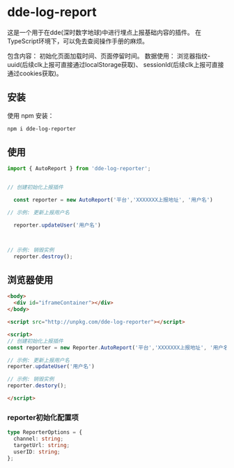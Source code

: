 # dde-log-report


这是一个用于在dde(深时数字地球)中进行埋点上报基础内容的插件。
在TypeScript环境下，可以免去查阅操作手册的麻烦。

包含内容：
  初始化页面加载时间、页面停留时间。
  数据使用：
  浏览器指纹-uuid(后续clk上报可直接通过localStorage获取)、
  sessionId(后续clk上报可直接通过cookies获取)。


## 安装

使用 npm 安装：

```bash
npm i dde-log-reporter
```

## 使用

```ts
import { AutoReport } from 'dde-log-reporter';


// 创建初始化上报插件

  const reporter = new AutoReport('平台','XXXXXXX上报地址', '用户名')

// 示例: 更新上报用户名

  reporter.updateUser('用户名')



// 示例: 销毁实例
  reporter.destroy();
```

## 浏览器使用

```html
<body>
  <div id="iframeContainer"></div>
</body>

<script src="http://unpkg.com/dde-log-reporter"></script>

<script>
// 创建初始化上报插件
const reporter = new Reporter.AutoReport('平台','XXXXXXX上报地址', '用户名')

// 示例: 更新上报用户名
reporter.updateUser('用户名')

// 示例: 销毁实例
reporter.destory();

</script>
```


### reporter初始化配置项

```ts
type ReporterOptions = {
  channel: string;
  targetUrl: string;
  userID: string;
};
```